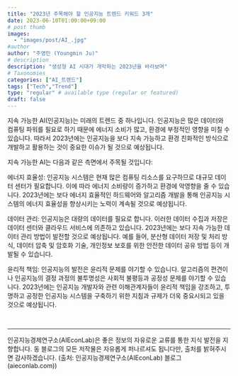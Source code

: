 ```yaml
---
title: "2023년 주목해야 할 인공지능 트렌드 키워드 3개"
date: 2023-06-10T01:00:00+09:00
# post thumb
images:
  - "images/post/AI_.jpg"
#author
author: "주영민 (Youngmin Ju)"
# description
description: "생성형 AI 시대가 개막하는 2023년을 바라보며"
# Taxonomies
categories: ["AI_트렌드"]
tags: ["Tech","Trend"]
type: "regular" # available type (regular or featured)
draft: false
---
```


지속 가능한 AI(인공지능)는 미래의 트렌드 중 하나입니다. 인공지능은 많은 데이터와 컴퓨팅 파워를 필요로 하기 때문에 에너지 소비가 많고, 환경에 부정적인 영향을 미칠 수 있습니다. 따라서 2023년에는 인공지능을 보다 지속 가능하고 환경 친화적인 방식으로 개발하고 활용하는 것이 중요한 이슈가 될 것으로 예상됩니다.

지속 가능한 AI는 다음과 같은 측면에서 주목될 것입니다:

에너지 효율성: 인공지능 시스템은 현재 많은 컴퓨팅 리소스를 요구하므로 대규모 데이터 센터가 필요합니다. 이에 따라 에너지 소비량이 증가하고 환경에 악영향을 줄 수 있습니다. 2023년에는 보다 에너지 효율적인 하드웨어와 알고리즘 개발을 통해 인공지능 시스템의 에너지 효율성을 향상시키는 노력이 계속될 것으로 예상됩니다.

데이터 관리: 인공지능은 대량의 데이터를 필요로 합니다. 이러한 데이터 수집과 저장은 데이터 센터와 클라우드 서비스에 의존하고 있습니다. 2023년에는 보다 지속 가능한 데이터 관리 방법이 발전할 것으로 예상됩니다. 예를 들어, 분산형 데이터 저장 및 처리 방식, 데이터 압축 및 암호화 기술, 개인정보 보호를 위한 안전한 데이터 공유 방법 등이 개발될 수 있습니다.

윤리적 책임: 인공지능의 발전은 윤리적 문제를 야기할 수 있습니다. 알고리즘의 편견이나 인공지능의 결정 과정의 불투명성은 사회적 불평등과 공정성 문제를 야기할 수 있습니다. 2023년에는 인공지능 개발자와 관련 이해관계자들이 윤리적 책임을 강조하고, 투명하고 공정한 인공지능 시스템을 구축하기 위한 지침과 규제가 더욱 중요시되고 있을 것으로 예상됩니다.

‍<hr>

인공지능경제연구소(AIEconLab)은 좋은 정보의 자유로운 교류를 통한 지식 발전을 지향합니다. 동 블로그의 모든 저작물은 자유롭게 퍼나르셔도 됩니다만, 출처를 밝혀주시면 감사하겠습니다. 
(출처: 인공지능경제연구소(AIEconLab) 블로그(aieconlab.com))
